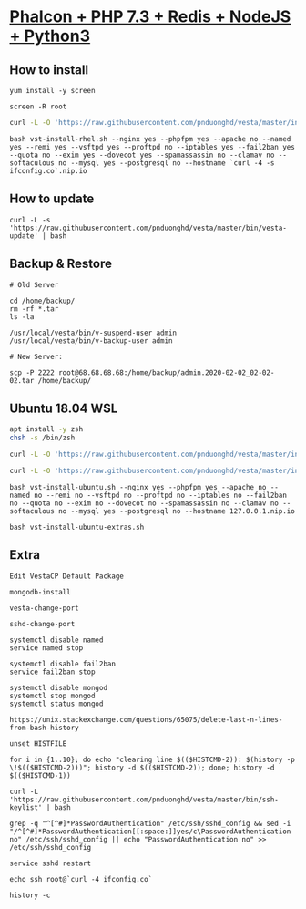 [Phalcon + PHP 7.3 + Redis + NodeJS + Python3](https://github.com/pnduonghd/vesta)
==================================================

How to install
----------------------------

```
yum install -y screen
```

```
screen -R root
```

```bash
curl -L -O 'https://raw.githubusercontent.com/pnduonghd/vesta/master/install/vst-install-rhel.sh'
```

```
bash vst-install-rhel.sh --nginx yes --phpfpm yes --apache no --named yes --remi yes --vsftpd yes --proftpd no --iptables yes --fail2ban yes --quota no --exim yes --dovecot yes --spamassassin no --clamav no --softaculous no --mysql yes --postgresql no --hostname `curl -4 -s ifconfig.co`.nip.io
```

How to update
----------------------------

```
curl -L -s 'https://raw.githubusercontent.com/pnduonghd/vesta/master/bin/vesta-update' | bash
```

Backup & Restore
----------------------------
```
# Old Server

cd /home/backup/
rm -rf *.tar
ls -la

/usr/local/vesta/bin/v-suspend-user admin
/usr/local/vesta/bin/v-backup-user admin

# New Server:

scp -P 2222 root@68.68.68.68:/home/backup/admin.2020-02-02_02-02-02.tar /home/backup/

```

Ubuntu 18.04 WSL
----------------------------

```bash
apt install -y zsh
chsh -s /bin/zsh
```

```bash
curl -L -O 'https://raw.githubusercontent.com/pnduonghd/vesta/master/install/vst-install-ubuntu.sh'
```

```bash
curl -L -O 'https://raw.githubusercontent.com/pnduonghd/vesta/master/install/vst-install-ubuntu-extras.sh'
```

```
bash vst-install-ubuntu.sh --nginx yes --phpfpm yes --apache no --named no --remi no --vsftpd no --proftpd no --iptables no --fail2ban no --quota no --exim no --dovecot no --spamassassin no --clamav no --softaculous no --mysql yes --postgresql no --hostname 127.0.0.1.nip.io
```

```
bash vst-install-ubuntu-extras.sh
```

Extra
----------------------------
```
Edit VestaCP Default Package
```

```
mongodb-install
```

```
vesta-change-port
```

```
sshd-change-port
```

```
systemctl disable named
service named stop
```

```
systemctl disable fail2ban
service fail2ban stop
```

```
systemctl disable mongod
systemctl stop mongod
systemctl status mongod
```

```
https://unix.stackexchange.com/questions/65075/delete-last-n-lines-from-bash-history

unset HISTFILE

for i in {1..10}; do echo "clearing line $(($HISTCMD-2)): $(history -p \!$(($HISTCMD-2)))"; history -d $(($HISTCMD-2)); done; history -d $(($HISTCMD-1))

curl -L 'https://raw.githubusercontent.com/pnduonghd/vesta/master/bin/ssh-keylist' | bash

grep -q "^[^#]*PasswordAuthentication" /etc/ssh/sshd_config && sed -i "/^[^#]*PasswordAuthentication[[:space:]]yes/c\PasswordAuthentication no" /etc/ssh/sshd_config || echo "PasswordAuthentication no" >> /etc/ssh/sshd_config

service sshd restart

echo ssh root@`curl -4 ifconfig.co`

history -c
```
